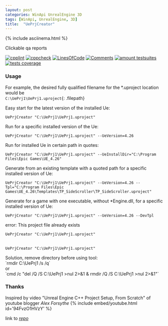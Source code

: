 ```yaml
---
layout: post
categories: WinApi UnrealEngine 3D
tags: [WinApi, UnrealEngine, 3D]
title:  "UePrjCreator"
---
```

{% include asciinema.html %}

Clickable qa reports

[![cpplint](https://gist.githubusercontent.com/Alex0vSky/c200bc8d7e3cc3a79b61351963b2d390/raw/GoogleStyle_cpplint.svg)](
https://Alex0vSky.github.io/project-qa-report/UePrjCreator/cpplint.xml
) [![cppcheck](https://gist.githubusercontent.com/Alex0vSky/c200bc8d7e3cc3a79b61351963b2d390/raw/StaticAnalysis_cppcheck.svg)](
https://Alex0vSky.github.io/project-qa-report/UePrjCreator/cppcheck.xml
) [![LinesOfСode](https://gist.githubusercontent.com/Alex0vSky/c200bc8d7e3cc3a79b61351963b2d390/raw/Metrixpp-LinesOfСode.svg)](
https://Alex0vSky.github.io/project-qa-report/UePrjCreator/metrixpp.txt
) [![Comments](https://gist.githubusercontent.com/Alex0vSky/c200bc8d7e3cc3a79b61351963b2d390/raw/Metrixpp-Comments.svg)](
https://Alex0vSky.github.io/project-qa-report/UePrjCreator/metrixpp.txt
) [![amount testsuites](https://gist.githubusercontent.com/Alex0vSky/c200bc8d7e3cc3a79b61351963b2d390/raw/GoogleTest-testsuites-Windows-x64-Debug.svg)](
https://Alex0vSky.github.io/project-qa-report/UePrjCreator/GoogleTestCombinedOutput/index.html
) [![tests coverage](https://gist.githubusercontent.com/Alex0vSky/c200bc8d7e3cc3a79b61351963b2d390/raw/TestsCoverage-Occ-Windows-x64-Debug.svg)](
https://Alex0vSky.github.io/project-qa-report/UePrjCreator/HtmlReportOcc/index.html
)

### Usage

For example, the desired fully qualified filename for the \*.uproject location would be 
<br/>
`C:\UePrj1\UePrj1.uproject`{: .filepath}

<p id="Easy_start">
Easy start for the latest version of the installed Ue:
<br/>
<code class="language-plaintext highlighter-rouge">
UePrjCreator "C:\UePrj1\UePrj1.uproject"
</code>
</p>

<p id="Run_for_a_specific_installed_version_of_the_Ue">
Run for a specific installed version of the Ue: 
<br/>
<code class="language-plaintext highlighter-rouge">
UePrjCreator "C:\UePrj1\UePrj1.uproject" --UeVersion=4.26
</code>
</p>

<p id="Run_for_installed_Ue_in_certain_path">
Run for installed Ue in certain path in quotes:
<br/>
<code class="language-plaintext highlighter-rouge">
UePrjCreator "C:\UePrj1\UePrj1.uproject" --UeInstallDir="C:\Program Files\Epic Games\UE_4.26"
</code>
</p>

<p id="from_an_existing_template_with_path_for_a_specific_installed_version_of_Ue">
Generate from an existing template with a quoted path for a specific installed version of Ue:
<br/>
<code class="language-plaintext highlighter-rouge">
UePrjCreator "C:\UePrj1\UePrj1.uproject" --UeVersion=4.26 --Tpl="C:\Program Files\Epic Games\UE_4.26\Templates\TP_SideScroller\TP_SideScroller.uproject"
</code>
</p>

<p id="for_a_game_with_one_executable_without_Engine_dll_for_a_specific_installed_version_of_Ue">
Generate for a game with one executable, without *Engine.dll, for a specific installed version of Ue:
<br/>
<code class="language-plaintext highlighter-rouge">
UePrjCreator "C:\UePrj1\UePrj1.uproject" --UeVersion=4.26 --DevTpl
</code>
</p>

<p id="error_This_project_file_already_exists">
error: This project file already exists
<br/>
<code class="language-plaintext highlighter-rouge">
UePrjCreator "C:\UePrj1\UePrj1.uproject"
</code>
<br/>
<code class="language-plaintext highlighter-rouge">
UePrjCreator "C:\UePrj1\UePrj1.uproject"
</code>
</p>
Solution, remove directory before using tool:
<br/>`rmdir C:\UePrj1 /s /q`
<br/>or
<br/>`cmd /c "del /Q /S C:\UePrj1 >nul 2>&1 & rmdir /Q /S C:\UePrj1 >nul 2>&1"`


<script>
A0S_asciinema_play( 'Easy_start' );
A0S_asciinema_play( 'Run_for_a_specific_installed_version_of_the_Ue' );
A0S_asciinema_play( 'Run_for_installed_Ue_in_certain_path' );
A0S_asciinema_play( 'from_an_existing_template_with_path_for_a_specific_installed_version_of_Ue' );
A0S_asciinema_play( 'for_a_game_with_one_executable_without_Engine_dll_for_a_specific_installed_version_of_Ue' );
A0S_asciinema_play( 'error_This_project_file_already_exists' );
</script>

### Thanks
Inspired by video "Unreal Engine C++ Project Setup, From Scratch" of youtube blogger _Alex Forsythe_
{% include embed/youtube.html id='94FvzO1HVzY' %}

link to [*repo*](https://github.com/Alex0vSky/UePrjCreator/)
